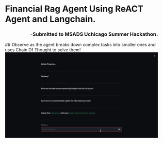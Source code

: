 # Financial Rag Agent Using ReACT Agent and Langchain.
<h3 align="right">-Submitted to MSADS Uchicago Summer Hackathon.</h3>
## Observe as the agent breaks down complex tasks into smaller ones and uses Chain Of Thought to solve them!
<img src="https://github.com/aayushv001/ReactFinancialRAG/blob/main/demo.gif"/>
